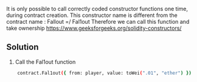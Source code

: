 
It is only possible to call correctly coded constructor functions one time, during contract creation. This constructor name is different from the contract name : Fallout =/ Fal1out
Therefore we can call this function and take ownership
https://www.geeksforgeeks.org/solidity-constructors/


## Solution
1. Call the Fal1out function
```bash
    contract.Fal1out({ from: player, value: toWei(".01", "ether") })
```
